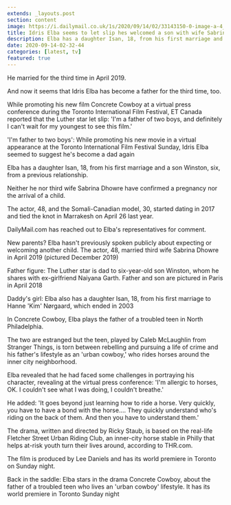 ```yaml
---
extends: _layouts.post
section: content
image: https://i.dailymail.co.uk/1s/2020/09/14/02/33143150-0-image-a-4_1600046227773.jpg 
title: Idris Elba seems to let slip hes welcomed a son with wife Sabrina while promoting new movie 
description: Elba has a daughter Isan, 18, from his first marriage and a son Winston, six, from a previous relationship. Neither he nor third wife Sabrina have confirmed a pregnancy nor the arrival of a child. 
date: 2020-09-14-02-32-44 
categories: [latest, tv] 
featured: true 
--- 
```

He married for the third time in April 2019.

And now it seems that Idris Elba has become a father for the third time, too.

While promoting his new film Concrete Cowboy at a virtual press conference during the Toronto International Film Festival, ET Canada reported that the Luther star let slip: 'I'm a father of two boys, and definitely I can't wait for my youngest to see this film.'

'I'm father to two boys': While promoting his new movie in a virtual appearance at the Toronto International Film Festival Sunday, Idris Elba seemed to suggest he's become a dad again

Elba has a daughter Isan, 18, from his first marriage and a son Winston, six, from a previous relationship.

Neither he nor third wife Sabrina Dhowre have confirmed a pregnancy nor the arrival of a child. 

The actor, 48, and the Somali-Canadian model, 30, started dating in 2017 and tied the knot in Marrakesh on April 26 last year. 

DailyMail.com has reached out to Elba's representatives for comment. 

New parents? Elba hasn't previously spoken publicly about expecting or welcoming another child. The actor, 48, married third wife Sabrina Dhowre in April 2019 (pictured December 2019)

Father figure: The Luther star is dad to six-year-old son Winston, whom he shares with ex-girlfriend Naiyana Garth. Father and son are pictured in Paris in April 2018

Daddy's girl: Elba also has a daughter Isan, 18, from his first marriage to Hanne 'Kim' Nørgaard, which ended in 2003

In Concrete Cowboy, Elba plays the father of a troubled teen in North Philadelphia.

The two are estranged but the teen, played by Caleb McLaughlin from Stranger Things, is torn between rebelling and pursuing a life of crime and his father's lifestyle as an 'urban cowboy,' who rides horses around the inner city neighborhood.

Elba revealed that he had faced some challenges in portraying his character, revealing at the virtual press conference: 'I'm allergic to horses, OK. I couldn't see what I was doing, I couldn't breathe.'

He added: 'It goes beyond just learning how to ride a horse. Very quickly, you have to have a bond with the horse.... They quickly understand who's riding on the back of them. And then you have to understand them.' 

The drama, written and directed by Ricky Staub, is based on the real-life Fletcher Street Urban Riding Club, an inner-city horse stable in Philly that helps at-risk youth turn their lives around, according to THR.com.

The film is produced by Lee Daniels and has its world premiere in Toronto on Sunday night.

Back in the saddle: Elba stars in the drama Concrete Cowboy, about the father of a troubled teen who lives an 'urban cowboy' lifestyle. It has its world premiere in Toronto Sunday night


